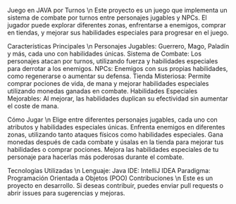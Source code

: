 Juego en JAVA por Turnos \n
Este proyecto es un juego que implementa un sistema de combate por turnos entre personajes jugables y NPCs. El jugador puede explorar diferentes zonas, enfrentarse a enemigos, comprar en tiendas, y mejorar sus habilidades especiales para progresar en el juego.

Características Principales \n
Personajes Jugables: Guerrero, Mago, Paladín y más, cada uno con habilidades únicas.
Sistema de Combate: Los personajes atacan por turnos, utilizando fuerza y habilidades especiales para derrotar a los enemigos.
NPCs: Enemigos con sus propias habilidades, como regenerarse o aumentar su defensa.
Tienda Misteriosa: Permite comprar pociones de vida, de mana y mejorar habilidades especiales utilizando monedas ganadas en combate.
Habilidades Especiales Mejorables: Al mejorar, las habilidades duplican su efectividad sin aumentar el coste de mana.

Cómo Jugar \n
Elige entre diferentes personajes jugables, cada uno con atributos y habilidades especiales únicas.
Enfrenta enemigos en diferentes zonas, utilizando tanto ataques físicos como habilidades especiales.
Gana monedas después de cada combate y úsalas en la tienda para mejorar tus habilidades o comprar pociones.
Mejora las habilidades especiales de tu personaje para hacerlas más poderosas durante el combate.

Tecnologías Utilizadas \n
Lenguaje: Java
IDE: IntelliJ IDEA
Paradigma: Programación Orientada a Objetos (POO)
Contribuciones \n
Este es un proyecto en desarrollo. Si deseas contribuir, puedes enviar pull requests o abrir issues para sugerencias y mejoras.
